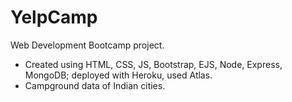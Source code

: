 # YelpCamp
Web Development Bootcamp project. 
* Created using HTML, CSS, JS, Bootstrap, EJS, Node, Express, MongoDB; deployed with Heroku, used Atlas. 
* Campground data of Indian cities.
